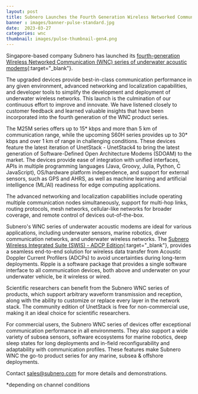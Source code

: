 ```yaml
---
layout: post
title: Subnero Launches the Fourth Generation Wireless Networked Communication (WNC) Series of Underwater Acoustic Modems
banner : images/banner-pulse-standard.jpg
date:  2023-03-27
categories: wnc
thumbnail: images/pulse-thumbnail-gen4.png
---
```


Singapore-based company Subnero has launched its [fourth-generation Wireless Networked Communication (WNC) series of underwater acoustic modems](https://subnero.com/products/wnc){:target="_blank"}. 

The upgraded devices provide best-in-class communication performance in any given environment, advanced networking and localization capabilities, and developer tools to simplify the development and deployment of underwater wireless networks.
This launch is the culmination of our continuous effort to improve and innovate. We have listened closely to customer feedback and learned valuable insights that have been incorporated into the fourth generation of the WNC product series.


The M25M series offers up to 15* kbps and more than 5 km of communication range, while the upcoming S60H series provides up to 30* kbps and over 1 km of range in challenging conditions. These devices feature the latest iteration of UnetStack - UnetStack4 to bring the latest generation of Software-Defined Open Architecture Modems (SDOAM) to the market. The devices provide ease of integration with unified interfaces, APIs in multiple programming languages (Java, Groovy, Julia, Python, C JavaScript), OS/hardware platform independence, and support for external sensors, such as GPS and AHRS, as well as machine learning and artificial intelligence (ML/AI) readiness for edge computing applications.


The advanced networking and localization capabilities include operating multiple communication nodes simultaneously, support for multi-hop links, routing protocols, mesh networks, cellular-like networks for broader coverage, and remote control of devices out-of-the-box.


Subnero's WNC series of underwater acoustic modems are ideal for various applications, including underwater sensors, marine robotics, diver communication networks, and underwater wireless networks. The [Subnero Wireless Integrated Suite (SWIS) - ADCP Edition](https://subnero.com/solutions/swis){:target="_blank"}, provides a seamless end-to-end solution for wireless data transfer from Acoustic Doppler Current Profilers (ADCPs) to avoid uncertainties during long-term deployments. Ripple is a software package that provides a single software interface to all communication devices, both above and underwater on your underwater vehicle, be it wireless or wired.

Scientific researchers can benefit from the Subnero WNC series of products, which support arbitrary waveform transmission and reception, along with the ability to customize or replace every layer in the network stack. The community edition of UnetStack is free for non-commercial use, making it an ideal choice for scientific researchers.


For commercial users, the Subnero WNC series of devices offer exceptional communication performance in all environments. They also support a wide variety of subsea sensors, software ecosystems for marine robotics, deep sleep states for long deployments and in-field reconfigurability and adaptability with communication profiles. These features make Subnero WNC the go-to product series for any marine, subsea & offshore deployments.


Contact sales@subnero.com for more details and demonstrations.


*depending on channel conditions

 
